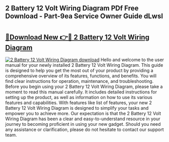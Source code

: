## 2 Battery 12 Volt Wiring Diagram PDf Free Download - Part-9ea Service Owner Guide dLwsl

# <h2><a href="http://dfme8bv.blite.top/?on=2+Battery+12+Volt+Wiring+Diagram">🔗Download New 👉🔴 2 Battery 12 Volt Wiring Diagram</a></h2>

[![2 Battery 12 Volt Wiring Diagram download](https://i.imgur.com/lujVjoI.png)](http://dfme8bv.blite.top/?on=2+Battery+12+Volt+Wiring+Diagram)
Hello and welcome to the user manual for your newly installed 2 Battery 12 Volt Wiring Diagram. This guide is designed to help you get the most out of your product by providing a comprehensive overview of its features, functions, and benefits. You will find clear instructions for operation, maintenance, and troubleshooting. Before you begin using your 2 Battery 12 Volt Wiring Diagram, please take a moment to read this manual carefully. It includes detailed instructions for setting up the product, as well as information on how to use its various features and capabilities. With features like list of features, your new 2 Battery 12 Volt Wiring Diagram is designed to simplify your tasks and empower you to achieve more. Our expectation is that the 2 Battery 12 Volt Wiring Diagram has been a clear and easy-to-understand resource in your journey to becoming proficient in using your new gadget. Should you need any assistance or clarification, please do not hesitate to contact our support team.
